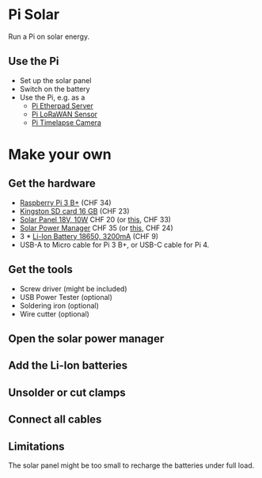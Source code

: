 # Pi Solar
Run a Pi on solar energy.

## Use the Pi
- Set up the solar panel
- Switch on the battery
- Use the Pi, e.g. as a
    - [Pi Etherpad Server](https://github.com/tamberg/pi-etherpad)
    - [Pi LoRaWAN Sensor](https://github.com/tamberg/pi-lora)
    - [Pi Timelapse Camera](https://github.com/tamberg/pi-cam)

# Make your own
## Get the hardware
- [Raspberry Pi 3 B+](https://www.pi-shop.ch/raspberry-pi-3-model-b) (CHF 34)
- [Kingston SD card 16 GB](https://www.pi-shop.ch/kingston-microsdhc-karte-industrial-uhs-i-16-gb) (CHF 23)
- [Solar Panel 18V, 10W](https://www.pi-shop.ch/semi-flexible-polycrystalline-silicon-solar-panel-18v-10w-supports-5v-regulated-output) CHF 20 (or [this](https://www.bastelgarage.ch/18v-0-61a-monokristallines-solar-panel-10w), CHF 33)
- [Solar Power Manager](https://www.pi-shop.ch/solar-power-manager) CHF 35 (or [this](https://www.bastelgarage.ch/solar-power-manager-c-fur-6-24v-solar-panel?search=solar%20power%20manager), CHF 24)
- 3 * [Li-Ion Battery 18650, 3200mA](https://www.bastelgarage.ch/li-ion-akku-3-7v-3200ma-ncr18650b-18650-mit-knopfpol?search=ncr18650b) (CHF 9)
- USB-A to Micro cable for Pi 3 B+, or USB-C cable for Pi 4.

## Get the tools
- Screw driver (might be included)
- USB Power Tester (optional)
- Soldering iron (optional)
- Wire cutter (optional)

## Open the solar power manager

## Add the Li-Ion batteries

## Unsolder or cut clamps

## Connect all cables

## Limitations
The solar panel might be too small to recharge the batteries under full load.
